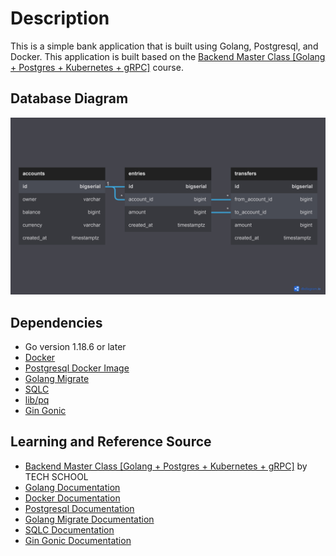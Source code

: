# Description

This is a simple bank application that is built using Golang, Postgresql, and Docker. This application is built based on the [Backend Master Class [Golang + Postgres + Kubernetes + gRPC]](https://www.udemy.com/course/backend-master-class-golang-postgresql-kubernetes/) course.

## Database Diagram

![Simple Bank Database Diagram](./assets/simple-bank-diagram.jpg "Simple Bank Database Diagram")

## Dependencies

- Go version 1.18.6 or later
- [Docker](https://www.docker.com/)
- [Postgresql Docker Image](https://hub.docker.com/_/postgres)
- [Golang Migrate](https://github.com/golang-migrate/migrate)
- [SQLC](https://github.com/kyleconroy/sqlc)
- [lib/pq](https://github.com/lib/pq)
- [Gin Gonic](https://github.com/gin-gonic/gin)

## Learning and Reference Source

- [Backend Master Class [Golang + Postgres + Kubernetes + gRPC]](https://www.udemy.com/course/backend-master-class-golang-postgresql-kubernetes/) by TECH SCHOOL
- [Golang Documentation](https://go.dev/doc/)
- [Docker Documentation](https://docs.docker.com/)
- [Postgresql Documentation](https://www.postgresql.org/docs/current/)
- [Golang Migrate Documentation](https://github.com/golang-migrate/migrate/tree/master/cmd/migrate)
- [SQLC Documentation](https://docs.sqlc.dev/en/latest/)
- [Gin Gonic Documentation](https://gin-gonic.com/docs/)
